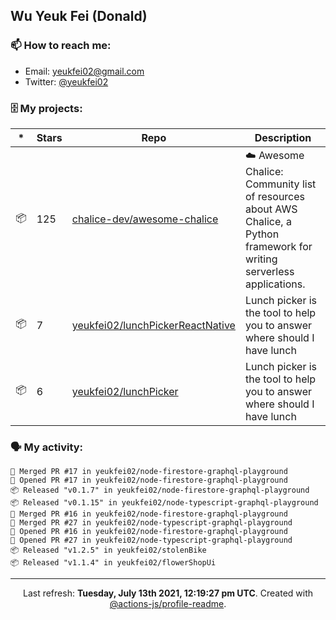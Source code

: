 ## Wu Yeuk Fei (Donald)

### 📫 How to reach me:

- Email: [yeukfei02@gmail.com](yeukfei02@gmail.com)
- Twitter: [@yeukfei02](https://twitter.com/yeukfei02)

### 🗄 My projects:

|*|Stars|Repo|Description|
|---|---|---|---|
| 📦 | 125 | [chalice-dev/awesome-chalice](https://github.com/chalice-dev/awesome-chalice) | ☁️ Awesome Chalice: Community list of resources about AWS Chalice, a Python framework for writing serverless applications. |
| 📦 | 7 | [yeukfei02/lunchPickerReactNative](https://github.com/yeukfei02/lunchPickerReactNative) | Lunch picker is the tool to help you to answer where should I have lunch |
| 📦 | 6 | [yeukfei02/lunchPicker](https://github.com/yeukfei02/lunchPicker) | Lunch picker is the tool to help you to answer where should I have lunch |

### 🗣 My activity:

```
🎉 Merged PR #17 in yeukfei02/node-firestore-graphql-playground
💪 Opened PR #17 in yeukfei02/node-firestore-graphql-playground
📦 Released "v0.1.7" in yeukfei02/node-firestore-graphql-playground
📦 Released "v0.1.15" in yeukfei02/node-typescript-graphql-playground
🎉 Merged PR #16 in yeukfei02/node-firestore-graphql-playground
🎉 Merged PR #27 in yeukfei02/node-typescript-graphql-playground
💪 Opened PR #16 in yeukfei02/node-firestore-graphql-playground
💪 Opened PR #27 in yeukfei02/node-typescript-graphql-playground
📦 Released "v1.2.5" in yeukfei02/stolenBike
📦 Released "v1.1.4" in yeukfei02/flowerShopUi
```

---

<p align="center">Last refresh: <b>Tuesday, July 13th 2021, 12:19:27 pm UTC</b>. Created with <a href=https://github.com/marketplace/actions/profile-readme>@actions-js/profile-readme</a>.</p>
